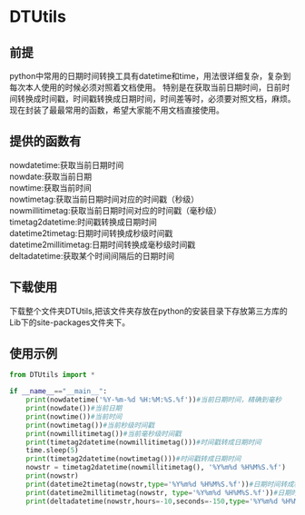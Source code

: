 # DTUtils
## 前提
python中常用的日期时间转换工具有datetime和time，用法很详细复杂，复杂到每次本人使用的时候必须对照着文档使用。
特别是在获取当前日期时间，日前时间转换成时间戳，时间戳转换成日期时间，时间差等时，必须要对照文档，麻烦。
现在封装了最最常用的函数，希望大家能不用文档直接使用。

## 提供的函数有
nowdatetime:获取当前日期时间<br>
nowdate:获取当前日期<br>
nowtime:获取当前时间<br>
nowtimetag:获取当前日期时间对应的时间戳（秒级）<br>
nowmillitimetag:获取当前日期时间对应的时间戳（毫秒级）<br>
timetag2datetime:时间戳转换成日期时间<br>
datetime2timetag:日期时间转换成秒级时间戳<br>
datetime2millitimetag:日期时间转换成毫秒级时间戳<br>
deltadatetime:获取某个时间间隔后的日期时间<br>

## 下载使用
下载整个文件夹DTUtils,把该文件夹存放在python的安装目录下存放第三方库的Lib下的site-packages文件夹下。

## 使用示例 
```python
from DTUtils import *

if __name__=="__main__":
    print(nowdatetime('%Y-%m-%d %H:%M:%S.%f'))#当前日期时间，精确到毫秒
    print(nowdate())#当前日期
    print(nowtime())#当前时间
    print(nowtimetag())#当前秒级时间戳
    print(nowmillitimetag())#当前毫秒级时间戳
    print(timetag2datetime(nowmillitimetag()))#时间戳转成日期时间
    time.sleep(5)
    print(timetag2datetime(nowtimetag()))#时间戳转成日期时间
    nowstr = timetag2datetime(nowmillitimetag(), '%Y%m%d %H%M%S.%f')
    print(nowstr)
    print(datetime2timetag(nowstr,type='%Y%m%d %H%M%S.%f'))#日期时间转成秒级时间戳
    print(datetime2millitimetag(nowstr, type='%Y%m%d %H%M%S.%f'))#日期时间转成毫秒级时间戳
    print(deltadatetime(nowstr,hours=-10,seconds=-150,type='%Y%m%d %H%M%S.%f'))#相差某个时间后的日期时间
```
